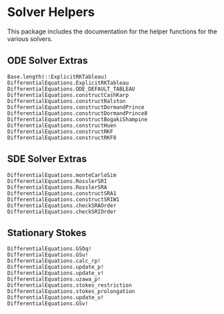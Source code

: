 # Solver Helpers

This package includes the documentation for the helper functions for the various
solvers.

## ODE Solver Extras

```@docs
Base.length(::ExplicitRKTableau)
DifferentialEquations.ExplicitRKTableau
DifferentialEquations.ODE_DEFAULT_TABLEAU
DifferentialEquations.constructCashKarp
DifferentialEquations.constructRalston
DifferentialEquations.constructDormandPrince
DifferentialEquations.constructDormandPrince8
DifferentialEquations.constructBogakiShampine
DifferentialEquations.constructHuen
DifferentialEquations.constructRKF
DifferentialEquations.constructRKF8
```

## SDE Solver Extras

```@docs
DifferentialEquations.monteCarloSim
DifferentialEquations.RosslerSRI
DifferentialEquations.RosslerSRA
DifferentialEquations.constructSRA1
DifferentialEquations.constructSRIW1
DifferentialEquations.checkSRAOrder
DifferentialEquations.checkSRIOrder
```

## Stationary Stokes

```@docs
DifferentialEquations.GSδq!
DifferentialEquations.GSu!
DifferentialEquations.calc_rp!
DifferentialEquations.update_p!
DifferentialEquations.update_v!
DifferentialEquations.uzawa_p!
DifferentialEquations.stokes_restriction
DifferentialEquations.stokes_prolongation
DifferentialEquations.update_u!
DifferentialEquations.GSv!
```
